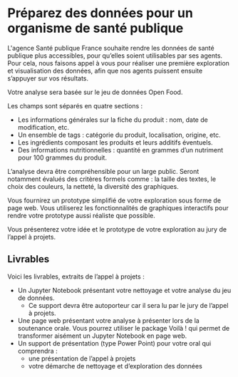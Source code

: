 # Préparez des données pour un organisme de santé publique

L'agence Santé publique France souhaite rendre les données de santé publique plus accessibles, pour qu’elles soient utilisables par ses agents. Pour cela, nous faisons appel à vous pour réaliser une première exploration et visualisation des données, afin que nos agents puissent ensuite s’appuyer sur vos résultats.

Votre analyse sera basée sur le jeu de données Open Food.

Les champs sont séparés en quatre sections :
* Les informations générales sur la fiche du produit : nom, date de modification, etc.
* Un ensemble de tags : catégorie du produit, localisation, origine, etc.
* Les ingrédients composant les produits et leurs additifs éventuels.
* Des informations nutritionnelles : quantité en grammes d’un nutriment pour 100 grammes du produit.

L’analyse devra être compréhensible pour un large public. Seront notamment évalués des critères formels comme : la taille des textes, le choix des couleurs, la netteté, la diversité des graphiques.

Vous fournirez un prototype simplifié de votre exploration sous forme de page web. Vous utiliserez les fonctionnalités de graphiques interactifs pour rendre votre prototype aussi réaliste que possible.

Vous présenterez votre idée et le prototype de votre exploration au jury de l’appel à projets.

## Livrables 

Voici les livrables, extraits de l’appel à projets :
* Un Jupyter Notebook présentant votre nettoyage et votre analyse du jeu de données.
  * Ce support devra être autoporteur car il sera lu par le jury de l’appel à projets.
* Une page web présentant votre analyse à présenter lors de la soutenance orale. Vous pourrez utiliser le package Voilà ! qui permet de transformer aisément un Jupyter Notebook en page web.
* Un support de présentation (type Power Point) pour votre oral qui comprendra :
  * une présentation de l’appel à projets
  * votre démarche de nettoyage et d’exploration des données
